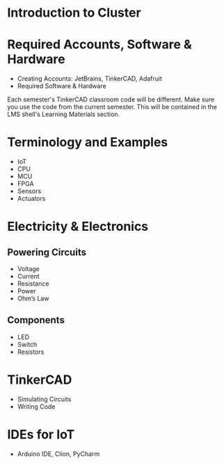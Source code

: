 # Introduction to Cluster


# Required Accounts, Software & Hardware

- Creating Accounts: JetBrains, TinkerCAD, Adafruit
- Required Software & Hardware

Each semester's TinkerCAD classroom code will be different. Make sure you use the code from the current semester. This will be contained in the LMS shell's Learning Materials section.

# Terminology and Examples

- IoT
- CPU
- MCU
- FPGA
- Sensors
- Actuators

# Electricity & Electronics

## Powering Circuits

- Voltage
- Current
- Resistance
- Power
- Ohm’s Law
## Components
- LED
- Switch
- Resistors

# TinkerCAD

- Simulating Circuits
- Writing Code

# IDEs for IoT

- Arduino IDE, Clion, PyCharm


